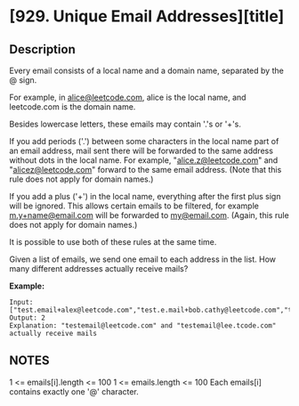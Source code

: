 # [929. Unique Email Addresses][title]

## Description

Every email consists of a local name and a domain name, separated by the @ sign.

For example, in alice@leetcode.com, alice is the local name, and leetcode.com is the domain name.

Besides lowercase letters, these emails may contain '.'s or '+'s.

If you add periods ('.') between some characters in the local name part of an email address, mail sent there will be forwarded to the same address without dots in the local name. For example, "alice.z@leetcode.com" and "alicez@leetcode.com" forward to the same email address. (Note that this rule does not apply for domain names.)

If you add a plus ('+') in the local name, everything after the first plus sign will be ignored. This allows certain emails to be filtered, for example m.y+name@email.com will be forwarded to my@email.com. (Again, this rule does not apply for domain names.)

It is possible to use both of these rules at the same time.

Given a list of emails, we send one email to each address in the list. How many different addresses actually receive mails?

**Example:**

```
Input: ["test.email+alex@leetcode.com","test.e.mail+bob.cathy@leetcode.com","testemail+david@lee.tcode.com"]
Output: 2
Explanation: "testemail@leetcode.com" and "testemail@lee.tcode.com" actually receive mails

```

## NOTES

1 <= emails[i].length <= 100
1 <= emails.length <= 100
Each emails[i] contains exactly one '@' character.
